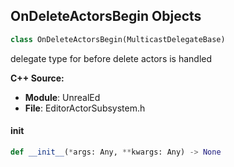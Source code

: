 ## OnDeleteActorsBegin Objects

```python
class OnDeleteActorsBegin(MulticastDelegateBase)
```

delegate type for before delete actors is handled

**C++ Source:**

- **Module**: UnrealEd
- **File**: EditorActorSubsystem.h

<a id="unreal.OnDeleteActorsBegin.__init__"></a>

#### __init__

```python
def __init__(*args: Any, **kwargs: Any) -> None
```

<a id="unreal.OnDeleteActorsEnd"></a>